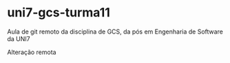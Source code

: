 # uni7-gcs-turma11
Aula de git remoto da disciplina de GCS, da pós em Engenharia de Software da UNI7

Alteração remota
